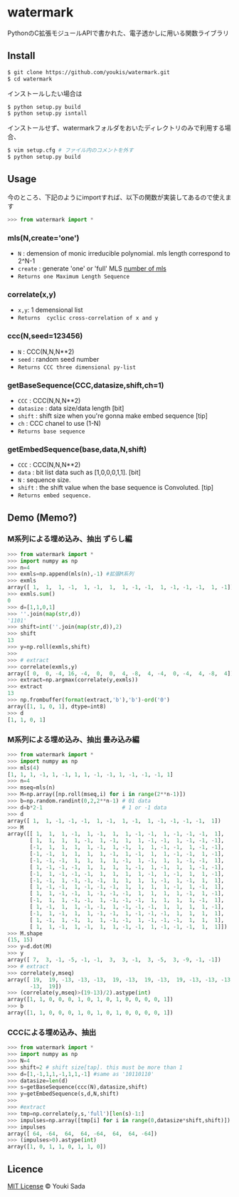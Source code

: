 watermark
====
PythonのC拡張モジュールAPIで書かれた、電子透かしに用いる関数ライブラリ

## Install

```bash
$ git clone https://github.com/youkis/watermark.git
$ cd watermark
```

インストールしたい場合は
```bash
$ python setup.py build
$ python setup.py isntall
```

インストールせず、watermarkフォルダをおいたディレクトリのみで利用する場合、
```bash
$ vim setup.cfg # ファイル内のコメントを外す
$ python setup.py build
```

## Usage
今のところ、下記のようにimportすれば、以下の関数が実装してあるので使えます
```Python
>>> from watermark import *
```

### mls(N,create='one') ###
+   `N` :
    demension of monic irreducible polynomial. mls length correspond to 2^N-1
+   `create` :
    generate 'one' or 'full' MLS [number of mls][link]
+   `Returns one Maximum Length Sequence`

  [link]: https://ja.wikipedia.org/wiki/%E6%97%A2%E7%B4%84%E5%A4%9A%E9%A0%85%E5%BC%8F#.E4.BD.93.E4.B8.8A.E3.81.AE.E6.97.A2.E7.B4.84.E5.A4.9A.E9.A0.85.E5.BC.8F

### correlate(x,y) ###
+   `x,y`: 1 demensional list
+   `Returns  cyclic cross-correlation of x and y`

### ccc(N,seed=123456) ###
+   `N` :
    CCC(N,N,N**2)
+   `seed` :
    random seed number
+   `Returns CCC three dimensional py-list`

### getBaseSequence(CCC,datasize,shift,ch=1) ###
+   `CCC` :
    CCC(N,N,N**2)
+   `datasize` :
    data size/data length [bit]
+   `shift` :
    shift size when you're gonna make embed sequence [tip]
+   `ch` :
    CCC chanel to use (1-N)
+   `Returns base sequence`

### getEmbedSequence(base,data,N,shift) ###
+   `CCC` :
    CCC(N,N,N**2)
+   `data` :
    bit list data such as [1,0,0,0,1,1]. [bit]
+   `N` :
    sequence size.
+   `shift` :
    the shift value when the base sequence is Convoluted. [tip]
+   `Returns embed sequence.`


## Demo (Memo?)
### M系列による埋め込み、抽出 ずらし編 ###
```Python
>>> from watermark import *
>>> import numpy as np
>>> n=4
>>> exmls=np.append(mls(n),-1) #拡張M系列
>>> exmls
array([ 1,  1,  1, -1,  1, -1,  1,  1, -1, -1,  1, -1, -1, -1,  1, -1])
>>> exmls.sum()
0
>>> d=[1,1,0,1]
>>> ''.join(map(str,d))
'1101'
>>> shift=int(''.join(map(str,d)),2)
>>> shift
13
>>> y=np.roll(exmls,shift)
>>> 
>>> # extract
>>> correlate(exmls,y)
array([ 0,  0, -4, 16, -4,  0,  0,  4, -8,  4, -4,  0, -4,  4, -8,  4])
>>> extract=np.argmax(correlate(y,exmls))
>>> extract
13
>>> np.frombuffer(format(extract,'b'),'b')-ord('0')
array([1, 1, 0, 1], dtype=int8)
>>> d
[1, 1, 0, 1]
```

### M系列による埋め込み、抽出 畳み込み編 ###
```Python
>>> from watermark import *
>>> import numpy as np
>>> mls(4)
[1, 1, 1, -1, 1, -1, 1, 1, -1, -1, 1, -1, -1, -1, 1]
>>> n=4
>>> mseq=mls(n)
>>> M=np.array([np.roll(mseq,i) for i in range(2**n-1)])
>>> b=np.random.randint(0,2,2**n-1) # 01 data
>>> d=b*2-1                         # 1 or -1 data
>>> d
array([ 1,  1, -1, -1, -1,  1, -1,  1, -1,  1, -1, -1, -1, -1,  1])
>>> M
array([[ 1,  1,  1, -1,  1, -1,  1,  1, -1, -1,  1, -1, -1, -1,  1],
       [ 1,  1,  1,  1, -1,  1, -1,  1,  1, -1, -1,  1, -1, -1, -1],
       [-1,  1,  1,  1,  1, -1,  1, -1,  1,  1, -1, -1,  1, -1, -1],
       [-1, -1,  1,  1,  1,  1, -1,  1, -1,  1,  1, -1, -1,  1, -1],
       [-1, -1, -1,  1,  1,  1,  1, -1,  1, -1,  1,  1, -1, -1,  1],
       [ 1, -1, -1, -1,  1,  1,  1,  1, -1,  1, -1,  1,  1, -1, -1],
       [-1,  1, -1, -1, -1,  1,  1,  1,  1, -1,  1, -1,  1,  1, -1],
       [-1, -1,  1, -1, -1, -1,  1,  1,  1,  1, -1,  1, -1,  1,  1],
       [ 1, -1, -1,  1, -1, -1, -1,  1,  1,  1,  1, -1,  1, -1,  1],
       [ 1,  1, -1, -1,  1, -1, -1, -1,  1,  1,  1,  1, -1,  1, -1],
       [-1,  1,  1, -1, -1,  1, -1, -1, -1,  1,  1,  1,  1, -1,  1],
       [ 1, -1,  1,  1, -1, -1,  1, -1, -1, -1,  1,  1,  1,  1, -1],
       [-1,  1, -1,  1,  1, -1, -1,  1, -1, -1, -1,  1,  1,  1,  1],
       [ 1, -1,  1, -1,  1,  1, -1, -1,  1, -1, -1, -1,  1,  1,  1],
       [ 1,  1, -1,  1, -1,  1,  1, -1, -1,  1, -1, -1, -1,  1,  1]])
>>> M.shape
(15, 15)
>>> y=d.dot(M)
>>> y
array([ 7,  3, -1, -5, -1, -1,  3,  3, -1,  3, -5,  3, -9, -1, -1])
>>> # extract
>>> correlate(y,mseq)
array([ 19,  19, -13, -13, -13,  19, -13,  19, -13,  19, -13, -13, -13,
       -13,  19])
>>> (correlate(y,mseq)>(19-13)/2).astype(int)
array([1, 1, 0, 0, 0, 1, 0, 1, 0, 1, 0, 0, 0, 0, 1])
>>> b
array([1, 1, 0, 0, 0, 1, 0, 1, 0, 1, 0, 0, 0, 0, 1])
```

### CCCによる埋め込み、抽出 ###
```Python
>>> from watermark import *
>>> import numpy as np
>>> N=4
>>> shift=2 # shift size[tap]. this must be more than 1
>>> d=[1,-1,1,1,-1,1,1,-1] #same as '10110110'
>>> datasize=len(d)
>>> s=getBaseSequence(ccc(N),datasize,shift)
>>> y=getEmbedSequence(s,d,N,shift)
>>> 
>>> #extract
>>> tmp=np.correlate(y,s,'full')[len(s)-1:]
>>> impulses=np.array([tmp[i] for i in range(0,datasize*shift,shift)])
>>> impulses
array([ 64, -64,  64,  64, -64,  64,  64, -64])
>>> (impulses>0).astype(int)
array([1, 0, 1, 1, 0, 1, 1, 0])
```

## Licence
[MIT License](https://github.com/youkis/watermark/LICENSE.txt) © Youki Sada

